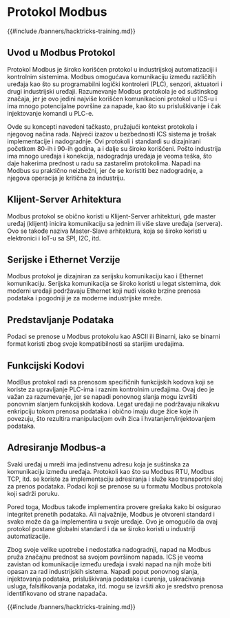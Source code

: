 # Protokol Modbus

{{#include /banners/hacktricks-training.md}}

## Uvod u Modbus Protokol

Protokol Modbus je široko korišćen protokol u industrijskoj automatizaciji i kontrolnim sistemima. Modbus omogućava komunikaciju između različitih uređaja kao što su programabilni logički kontroleri (PLC), senzori, aktuatori i drugi industrijski uređaji. Razumevanje Modbus protokola je od suštinskog značaja, jer je ovo jedini najviše korišćen komunikacioni protokol u ICS-u i ima mnogo potencijalne površine za napade, kao što su prisluškivanje i čak injektovanje komandi u PLC-e.

Ovde su koncepti navedeni tačkasto, pružajući kontekst protokola i njegovog načina rada. Najveći izazov u bezbednosti ICS sistema je trošak implementacije i nadogradnje. Ovi protokoli i standardi su dizajnirani početkom 80-ih i 90-ih godina, a i dalje su široko korišćeni. Pošto industrija ima mnogo uređaja i konekcija, nadogradnja uređaja je veoma teška, što daje hakerima prednost u radu sa zastarelim protokolima. Napadi na Modbus su praktično neizbežni, jer će se koristiti bez nadogradnje, a njegova operacija je kritična za industriju.

## Klijent-Server Arhitektura

Modbus protokol se obično koristi u Klijent-Server arhitekturi, gde master uređaj (klijent) inicira komunikaciju sa jednim ili više slave uređaja (servera). Ovo se takođe naziva Master-Slave arhitektura, koja se široko koristi u elektronici i IoT-u sa SPI, I2C, itd.

## Serijske i Ethernet Verzije

Modbus protokol je dizajniran za serijsku komunikaciju kao i Ethernet komunikaciju. Serijska komunikacija se široko koristi u legat sistemima, dok moderni uređaji podržavaju Ethernet koji nudi visoke brzine prenosa podataka i pogodniji je za moderne industrijske mreže.

## Predstavljanje Podataka

Podaci se prenose u Modbus protokolu kao ASCII ili Binarni, iako se binarni format koristi zbog svoje kompatibilnosti sa starijim uređajima.

## Funkcijski Kodovi

ModBus protokol radi sa prenosom specifičnih funkcijskih kodova koji se koriste za upravljanje PLC-ima i raznim kontrolnim uređajima. Ovaj deo je važan za razumevanje, jer se napadi ponovnog slanja mogu izvršiti ponovnim slanjem funkcijskih kodova. Legat uređaji ne podržavaju nikakvu enkripciju tokom prenosa podataka i obično imaju duge žice koje ih povezuju, što rezultira manipulacijom ovih žica i hvatanjem/injektovanjem podataka.

## Adresiranje Modbus-a

Svaki uređaj u mreži ima jedinstvenu adresu koja je suštinska za komunikaciju između uređaja. Protokoli kao što su Modbus RTU, Modbus TCP, itd. se koriste za implementaciju adresiranja i služe kao transportni sloj za prenos podataka. Podaci koji se prenose su u formatu Modbus protokola koji sadrži poruku.

Pored toga, Modbus takođe implementira provere grešaka kako bi osigurao integritet prenetih podataka. Ali najvažnije, Modbus je otvoreni standard i svako može da ga implementira u svoje uređaje. Ovo je omogućilo da ovaj protokol postane globalni standard i da se široko koristi u industriji automatizacije.

Zbog svoje velike upotrebe i nedostatka nadogradnji, napad na Modbus pruža značajnu prednost sa svojom površinom napada. ICS je veoma zavistan od komunikacije između uređaja i svaki napad na njih može biti opasan za rad industrijskih sistema. Napadi poput ponovnog slanja, injektovanja podataka, prisluškivanja podataka i curenja, uskraćivanja usluga, falsifikovanja podataka, itd. mogu se izvršiti ako je sredstvo prenosa identifikovano od strane napadača.

{{#include /banners/hacktricks-training.md}}
